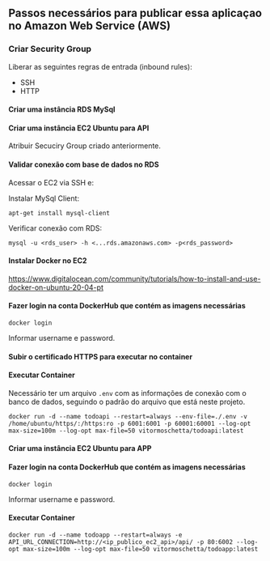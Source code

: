 ## Passos necessários para publicar essa aplicaçao no Amazon Web Service (AWS)

### Criar Security Group
Liberar as seguintes regras de entrada (inbound rules):
- SSH
- HTTP


#### Criar uma instância RDS MySql



#### Criar uma instância EC2 Ubuntu para API
Atribuir Secuciry Group criado anteriormente.


#### Validar conexão com base de dados no RDS
Acessar o EC2 via SSH e: 

Instalar MySql Client:
```
apt-get install mysql-client
```

Verificar conexão com RDS:
```
mysql -u <rds_user> -h <...rds.amazonaws.com> -p<rds_password>
```


#### Instalar Docker no EC2

<https://www.digitalocean.com/community/tutorials/how-to-install-and-use-docker-on-ubuntu-20-04-pt>


#### Fazer login na conta DockerHub que contém as imagens necessárias
```
docker login
```
Informar username e password.


#### Subir o certificado HTTPS para executar no container



#### Executar Container
Necessário ter um arquivo `.env` com as informações de conexão com o banco de dados, seguindo o padrão do arquivo que está neste projeto.
```
docker run -d --name todoapi --restart=always --env-file=./.env -v /home/ubuntu/https/:/https:ro -p 6001:6001 -p 60001:60001 --log-opt max-size=100m --log-opt max-file=50 vitormoschetta/todoapi:latest
```



#### Criar uma instância EC2 Ubuntu para APP

#### Fazer login na conta DockerHub que contém as imagens necessárias
```
docker login
```
Informar username e password.

#### Executar Container
```
docker run -d --name todoapp --restart=always -e API_URL_CONNECTION=http://<ip_publico_ec2_api>/api/ -p 80:6002 --log-opt max-size=100m --log-opt max-file=50 vitormoschetta/todoapp:latest
```
